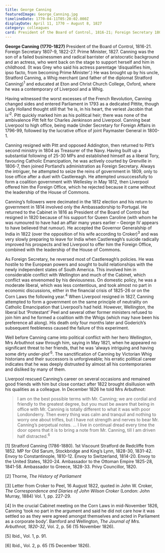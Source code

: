 ```yaml
---
title: George Canning
featuredImage: George_Canning.jpg
timelineDate: 1770-04-11T05:20:02.000Z
displayDate: April 11, 1770 – August 8, 1827
category: colleagues
card: President of the Board of Control, 1816-21; Foreign Secretary 1807-9, 1822-27
---
```


**George Canning (1770-1827)** President of the Board of Control, 1816-21. Foreign Secretary 1807-9, 1822-27. Prime Minister, 1827. Canning was the son of a failed businessmen and radical barrister of aristocratic background and an actress, who went back on the stage to support herself and him in childhood. (It was Grey who said his actress parentage ‘disqualifies him, ipso facto, from becoming Prime Minister’.) He was brought up by his uncle, Stratford Canning, a Whig merchant (and father of the diplomat Stratford Canning)<sup>1</sup> and educated at Eton and Christ Church College, Oxford, where he was a contemporary of Liverpool and a Whig.

Having witnessed the worst excesses of the French Revolution, Canning changed sides and entered Parliament in 1793 as a dedicated Pittite, though Lady Holland thought still that ‘he is, in his heart, the veriest Jacobin that is’<sup>2</sup>. Pitt quickly marked him as his political heir; there was none of the ambivalence Pitt felt for Charles Jenkinson and Liverpool. Canning beat Liverpool to high office, being made Under Secretary for Foreign Affairs in 1796-99, followed by the lucrative office of joint Paymaster General in 1800-1.

Canning resigned with Pitt and opposed Addington, then returned to Pitt’s second ministry in 1804 as Treasurer of the Navy. Having built up a substantial following of 25-30 MPs and established himself as a liberal Tory, favouring Catholic Emancipation, he was actively courted by Grenville in 1806-7, then joined Portland’s administration as Foreign Secretary. Always the intriguer, he attempted to seize the reins of government in 1809, only to lose office after a duel with Castlereagh. He attempted unsuccessfully to form a coalition government with Wellesley in May 1812, then Liverpool offered him the Foreign Office, which he rejected because it came without the leadership of the House of Commons.

Canning’s followers were decimated in the 1812 election and his return to government in 1814 involved only the Ambassadorship to Portugal. He returned to the Cabinet in 1816 as President of the Board of Control but resigned in 1820 because of his support for Queen Caroline (with whom he was rumoured to have had an affair many years earlier – George IV appears to have believed that rumour). He accepted the Governor Generalship of India in 1822 (over the opposition of his wife according to Croker)<sup>3</sup> and was very slowly preparing to leave for India when Castlereagh’s suicide radically improved his prospects and led Liverpool to offer him the Foreign Office, combined with the leadership of the House of Commons.

As Foreign Secretary, he reversed most of Castlereagh’s policies. He was hostile to the European powers and sought to build relationships with the newly independent states of South America. This involved him in considerable conflict with Wellington and much of the Cabinet, which conflict was envenomed by his deviousness. On domestic policy, he was a moderate liberal, which was less contentious, and took almost no part in economic discussions, either in the financial crisis of 1825-26 or on the Corn Laws the following year.<sup>4</sup> When Liverpool resigned in 1827, Canning attempted to form a government on the same principle of neutrality on Catholic Emancipation that Liverpool’s had held. However, Wellington, the liberal but ‘Protestant’ Peel and several other former ministers refused to join him and he formed a coalition with the Whigs (which may have been his preference all along). His death only four months later and Goderich’s subsequent feebleness caused the failure of this experiment.

Well before Canning came into political conflict with her hero Wellington, Mrs Arbuthnot saw through him, saying in May 1821, when he appeared no significant threat to her friends, that he was ‘always intriguing and having some dirty under-plot’<sup>5</sup>. The sanctification of Canning by Victorian Whig historians and their successors is unforgiveable; his erratic political career indicates that he was deeply distrusted by almost all his contemporaries and disliked by many of them.

Liverpool rescued Canning’s career on several occasions and remained good friends with him but close contact after 1822 brought disillusion with his qualities as a colleague. In December 1826 he told Mrs Arbuthnot:

> I am on the best possible terms with Mr. Canning; we are cordial and friendly to the greatest degree, but you must be aware that being in office with Mr. Canning is totally different to what it was with poor Londonderry. Then every thing was calm and tranquil and nothing to worry one about trifles, but I have not strength and nerves to bear Mr. Canning’s perpetual notes. … I live in continual dread every time the door opens that it is to bring a note from Mr. Canning, till I am driven half distracted.<sup>6</sup>

\[1] Stratford Canning (1786-1880). 1st Viscount Stratford de Redcliffe from 1852. MP for Old Sarum, Stockbridge and King’s Lynn, 1828-30, 1831-42. Envoy to Constantinople, 1810-12. Envoy to Switzerland, 1814-20. Envoy to the United States, 1820-24. Ambassador to the Ottoman Empire 1825-28, 1841-58. Ambassador to Greece, 1828-33. Privy Councillor, 1820.

\[2] Thorne, _The History of Parliament_

\[3] Letter from Croker to Peel, 16 August 1822, quoted in John W. Croker, _The Correspondence and Diaries of John Wilson Croker_ (London: John Murray, 1884) Vol. 1, pp. 227-29.

\[4] In the crucial Cabinet meeting on the Corn Laws in mid-November 1826, Canning ‘took no part in the argument and said he did not care how it was settled so as they were agreed amongst themselves and acted in Parliament as a corporate body’. Bamford and Wellington, _The Journal of Mrs. Arbuthnot, 1820-32_, Vol. 2, p. 56 (15 November 1826).

\[5] Ibid., Vol. 1, p. 91.

\[6] Ibid., Vol. 2, p. 65 (15 December 1826).
